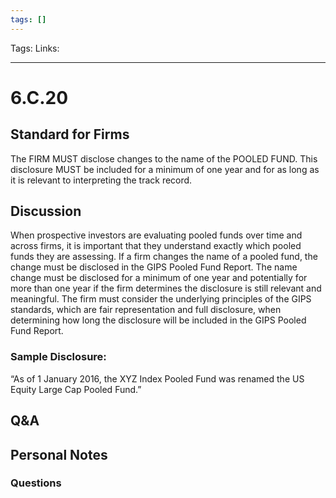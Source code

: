 ```yaml
---
tags: []
---
```

Tags:
Links: 
___
# 6.C.20
## Standard for Firms
The FIRM MUST disclose changes to the name of the POOLED FUND. This disclosure MUST be included for a minimum of one year and for as long as it is relevant to interpreting the track record.
## Discussion
When prospective investors are evaluating pooled funds over time and across firms, it is important that they understand exactly which pooled funds they are assessing. If a firm changes the name of a pooled fund, the change must be disclosed in the GIPS Pooled Fund Report. The name change must be disclosed for a minimum of one year and potentially for more than one year if the firm determines the disclosure is still relevant and meaningful. The firm must consider the underlying principles of the GIPS standards, which are fair representation and full disclosure, when determining how long the disclosure will be included in the GIPS Pooled Fund Report.

### Sample Disclosure:
“As of 1 January 2016, the XYZ Index Pooled Fund was renamed the US Equity Large Cap Pooled Fund.”
## Q&A

## Personal Notes

### Questions